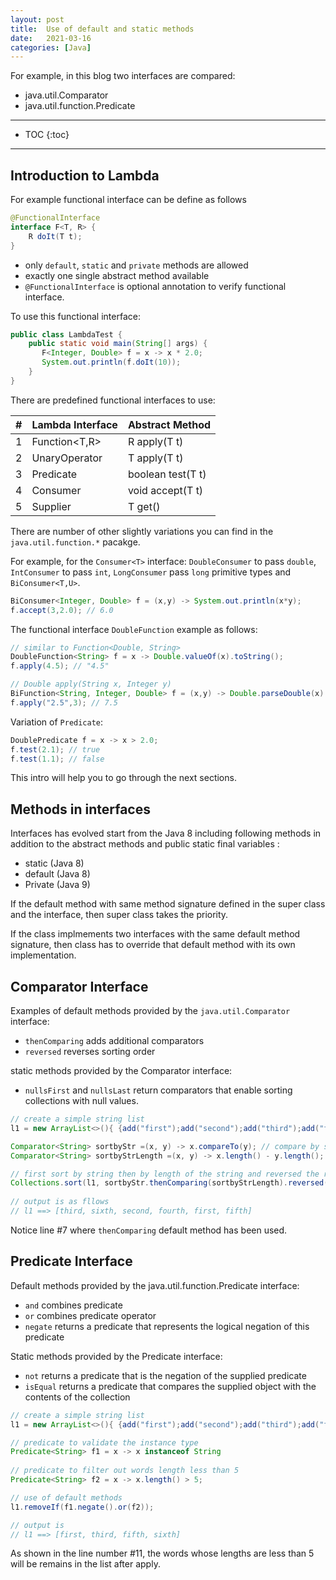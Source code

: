 ```yaml
---
layout: post
title:  Use of default and static methods
date:   2021-03-16
categories: [Java]
---
```


For example, in this blog two interfaces are compared:

- java.util.Comparator
- java.util.function.Predicate

<!--more-->

------

* TOC
{:toc}
------

## Introduction to Lambda

For example functional interface can be define as follows

```java
@FunctionalInterface
interface F<T, R> {
    R doIt(T t);
}
```

- only `default`, `static` and `private` methods are allowed 
- exactly one single abstract method available
- `@FunctionalInterface` is optional annotation to verify functional interface.

To use this functional interface:

```java
public class LambdaTest {
    public static void main(String[] args) {
       F<Integer, Double> f = x -> x * 2.0; 
       System.out.println(f.doIt(10));
    }
}
```

There are predefined functional interfaces to use:

| #    | Lambda Interface | Abstract Method   |
| ---- | ---------------- | ----------------- |
| 1    | Function<T,R>    | R apply(T t)      |
| 2    | UnaryOperator<T> | T apply(T t)      |
| 3    | Predicate<T>     | boolean test(T t) |
| 4    | Consumer<T>      | void accept(T t)  |
| 5    | Supplier<T>      | T get()           |

There are number of other slightly variations you can find in the `java.util.function.*` pacakge. 

For example, for the `Consumer<T>` interface: `DoubleConsumer` to pass `double`, `IntConsumer` to pass `int`, `LongConsumer` pass `long` primitive types and `BiConsumer<T,U>`.

```java
BiConsumer<Integer, Double> f = (x,y) -> System.out.println(x*y);
f.accept(3,2.0); // 6.0
```

The functional interface `DoubleFunction` example as follows:

```java
// similar to Function<Double, String>
DoubleFunction<String> f = x -> Double.valueOf(x).toString();
f.apply(4.5); // "4.5"
```

```java
// Double apply(String x, Integer y)
BiFunction<String, Integer, Double> f = (x,y) -> Double.parseDouble(x) * y;
f.apply("2.5",3); // 7.5
```

Variation of `Predicate`:

```java
DoublePredicate f = x -> x > 2.0;
f.test(2.1); // true
f.test(1.1); // false
```

This intro will help you to go through the next sections.

## Methods in interfaces

Interfaces has evolved start from the Java 8 including following methods in addition to the abstract methods and public static final variables :

- static (Java 8)
- default (Java 8)
- Private (Java 9)

If the default method with same method signature defined in the super class and the interface, then super class takes the priority.

If the class implmements two interfaces with the same default method signature, then class has to override that default method with its own implementation. 

## Comparator Interface

Examples of default methods provided by the `java.util.Comparator` interface:

- `thenComparing` adds additional comparators 
- `reversed` reverses sorting order

static methods provided by the Comparator interface:

- `nullsFirst` and `nullsLast` return comparators that enable sorting collections with null values.

```java
// create a simple string list
l1 = new ArrayList<>(){ {add("first");add("second");add("third");add("fourth");add("fifth");add("sixth");} };

Comparator<String> sortbyStr =(x, y) -> x.compareTo(y); // compare by string
Comparator<String> sortbyStrLength =(x, y) -> x.length() - y.length(); // compare by length of the string

// first sort by string then by length of the string and reversed the result
Collections.sort(l1, sortbyStr.thenComparing(sortbyStrLength).reversed())
  
// output is as fllows
// l1 ==> [third, sixth, second, fourth, first, fifth]  
```

Notice line #7 where `thenComparing` default method has been used.

## Predicate Interface

Default methods provided by the java.util.function.Predicate interface:

- `and` combines predicate
- `or` combines predicate operator
- `negate` returns a predicate that represents the logical negation of this predicate

Static methods provided by the Predicate interface:

- `not` returns a predicate that is the negation of the supplied predicate
- `isEqual` returns a predicate that compares the supplied object with the contents of the collection

```java
// create a simple string list
l1 = new ArrayList<>(){ {add("first");add("second");add("third");add("fourth");add("fifth");add("sixth");} };

// predicate to validate the instance type
Predicate<String> f1 = x -> x instanceof String
  
// predicate to filter out words length less than 5
Predicate<String> f2 = x -> x.length() > 5;

// use of default methods
l1.removeIf(f1.negate().or(f2));

// output is 
// l1 ==> [first, third, fifth, sixth]
```

As shown in the line number #11, the words whose lengths are less than 5 will be remains in the list after apply.



